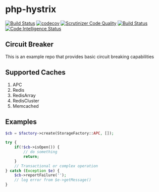 # php-hystrix 

[![Build Status](https://travis-ci.com/liamsorsby/php-hystrix.svg?branch=master)](https://travis-ci.com/liamsorsby/php-hystrix) [![codecov](https://codecov.io/gh/liamsorsby/php-hystrix/branch/master/graph/badge.svg)](https://codecov.io/gh/liamsorsby/php-hystrix) [![Scrutinizer Code Quality](https://scrutinizer-ci.com/g/liamsorsby/php-hystrix/badges/quality-score.png?b=master)](https://scrutinizer-ci.com/g/liamsorsby/php-hystrix/?branch=master) 
[![Build Status](https://scrutinizer-ci.com/g/liamsorsby/php-hystrix/badges/build.png?b=master)](https://scrutinizer-ci.com/g/liamsorsby/php-hystrix/build-status/master) [![Code Intelligence Status](https://scrutinizer-ci.com/g/liamsorsby/php-hystrix/badges/code-intelligence.svg?b=master)](https://scrutinizer-ci.com/code-intelligence)

## Circuit Breaker
This is an example repo that provides basic circuit breaking capabilities

## Supported Caches
1. APC
2. Redis
3. RedisArray
4. RedisCluster
5. Memcached

## Examples

```php
$cb = $factory->create(StorageFactory::APC, []);

try {
    if(!$cb->isOpen()) {
        // do something
        return;
    }
    // Transactional or complex operation
} catch (Exception $e) {
    $cb->reportFailure('');
    // log error from $e->getMessage()
}
```
